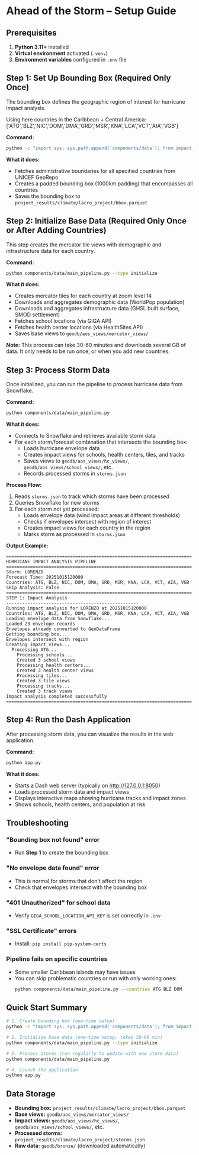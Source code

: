 # Ahead of the Storm – Setup Guide

## Prerequisites

1. **Python 3.11+** installed
2. **Virtual environment** activated (`.venv`)
3. **Environment variables** configured in `.env` file

## Step 1: Set Up Bounding Box (Required Only Once)

The bounding box defines the geographic region of interest for hurricane impact analysis.

Using here countries in the Caribbean + Central America: ['ATG','BLZ','NIC','DOM','DMA','GRD','MSR','KNA','LCA','VCT','AIA','VGB']

**Command:**
```bash
python -c "import sys; sys.path.append('components/data'); from impact_analysis import save_bounding_box; countries = ['ATG','BLZ','NIC','DOM','DMA','GRD','MSR','KNA','LCA','VCT','AIA','VGB']; save_bounding_box(countries); print('Bounding box created!')"
```

**What it does:**
- Fetches administrative boundaries for all specified countries from UNICEF GeoRepo
- Creates a padded bounding box (1000km padding) that encompasses all countries
- Saves the bounding box to `project_results/climate/lacro_project/bbox.parquet`


## Step 2: Initialize Base Data (Required Only Once or After Adding Countries)

This step creates the mercator tile views with demographic and infrastructure data for each country.

**Command:**
```bash
python components/data/main_pipeline.py --type initialize
```

**What it does:**
- Creates mercator tiles for each country at zoom level 14
- Downloads and aggregates demographic data (WorldPop population)
- Downloads and aggregates infrastructure data (GHSL built surface, SMOD settlement)
- Fetches school locations (via GIGA API)
- Fetches health center locations (via HealthSites API)
- Saves base views to `geodb/aos_views/mercator_views/`

**Note:** This process can take 30-60 minutes and downloads several GB of data. It only needs to be run once, or when you add new countries.


## Step 3: Process Storm Data

Once initialized, you can run the pipeline to process hurricane data from Snowflake.

**Command:**
```bash
python components/data/main_pipeline.py
```

**What it does:**
- Connects to Snowflake and retrieves available storm data
- For each storm/forecast combination that intersects the bounding box:
  - Loads hurricane envelope data
  - Creates impact views for schools, health centers, tiles, and tracks
  - Saves views to `geodb/aos_views/hc_views/`, `geodb/aos_views/school_views/`, etc.
  - Records processed storms in `storms.json`

**Process Flow:**
1. Reads `storms.json` to track which storms have been processed
2. Queries Snowflake for new storms
3. For each storm not yet processed:
   - Loads envelope data (wind impact areas at different thresholds)
   - Checks if envelopes intersect with region of interest
   - Creates impact views for each country in the region
   - Marks storm as processed in `storms.json`

**Output Example:**
```
======================================================================
HURRICANE IMPACT ANALYSIS PIPELINE
======================================================================
Storm: LORENZO
Forecast Time: 20251015120000
Countries: ATG, BLZ, NIC, DOM, DMA, GRD, MSR, KNA, LCA, VCT, AIA, VGB
Skip Analysis: False
======================================================================
STEP 1: Impact Analysis
--------------------------------------------------
Running impact analysis for LORENZO at 20251015120000
Countries: ATG, BLZ, NIC, DOM, DMA, GRD, MSR, KNA, LCA, VCT, AIA, VGB
Loading envelope data from Snowflake...
Loaded 23 envelope records
Envelopes already converted to GeoDataFrame
Getting bounding box...
Envelopes intersect with region
Creating impact views...
  Processing ATG...
    Processing schools...
    Created 3 school views
    Processing health centers...
    Created 3 health center views
    Processing tiles...
    Created 3 tile views
    Processing tracks...
    Created 3 track views
Impact analysis completed successfully
======================================================================
```

## Step 4: Run the Dash Application

After processing storm data, you can visualize the results in the web application.

**Command:**
```bash
python app.py
```

**What it does:**
- Starts a Dash web server (typically on http://127.0.0.1:8050)
- Loads processed storm data and impact views
- Displays interactive maps showing hurricane tracks and impact zones
- Shows schools, health centers, and population at risk



## Troubleshooting

### "Bounding box not found" error
- Run **Step 1** to create the bounding box

### "No envelope data found" error
- This is normal for storms that don't affect the region
- Check that envelopes intersect with the bounding box

### "401 Unauthorized" for school data
- Verify `GIGA_SCHOOL_LOCATION_API_KEY` is set correctly in `.env`

### "SSL Certificate" errors
- Install: `pip install pip-system-certs`

### Pipeline fails on specific countries
- Some smaller Caribbean islands may have issues
- You can skip problematic countries or run with only working ones:
  ```bash
  python components/data/main_pipeline.py --countries ATG BLZ DOM
  ```

## Quick Start Summary

```bash
# 1. Create bounding box (one-time setup)
python -c "import sys; sys.path.append('components/data'); from impact_analysis import save_bounding_box; save_bounding_box(['ATG','BLZ','NIC','DOM','DMA','GRD','MSR','KNA','LCA','VCT','AIA','VGB'])"

# 2. Initialize base data (one-time setup, takes 30-60 min)
python components/data/main_pipeline.py --type initialize

# 3. Process storms (run regularly to update with new storm data)
python components/data/main_pipeline.py

# 4. Launch the application
python app.py
```

## Data Storage

- **Bounding box:** `project_results/climate/lacro_project/bbox.parquet`
- **Base views:** `geodb/aos_views/mercator_views/`
- **Impact views:** `geodb/aos_views/hc_views/`, `geodb/aos_views/school_views/`, etc.
- **Processed storms:** `project_results/climate/lacro_project/storms.json`
- **Raw data:** `geodb/bronze/` (downloaded automatically)

